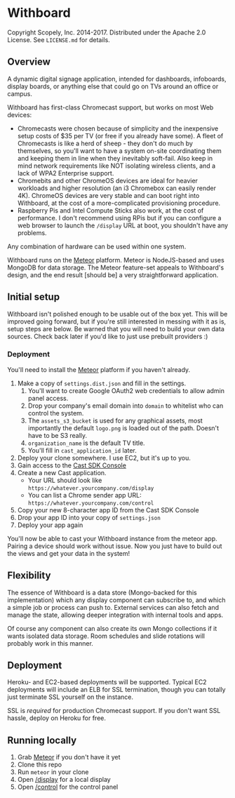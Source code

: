 Withboard
=========
Copyright Scopely, Inc. 2014-2017.
Distributed under the Apache 2.0 License. See `LICENSE.md` for details.

Overview
--------
A dynamic digital signage application, intended for dashboards, infoboards,
display boards, or anything else that could go on TVs around an office or
campus.

Withboard has first-class Chromecast support, but works on most Web devices:

* Chromecasts were chosen because of simplicity and the inexpensive setup costs
  of $35 per TV (or free if you already have some).
  A fleet of Chromecasts is like a herd of sheep - they don't do much
  by themselves, so you'll want to have a system on-site coordinating them
  and keeping them in line when they inevitably soft-fail.
  Also keep in mind network requirements like NOT isolating wireless clients,
  and a lack of WPA2 Enterprise support.
* Chromebits and other ChromeOS devices are ideal for heavier workloads
  and higher resolution (an i3 Chromebox can easily render 4K).
  ChromeOS devices are very stable and can boot right into Withboard,
  at the cost of a more-complicated provisioning procedure.
* Raspberry Pis and Intel Compute Sticks also work, at the cost of performance.
  I don't recommend using RPis but if you can configure a web browser to launch
  the `/display` URL at boot, you shouldn't have any problems.

Any combination of hardware can be used within one system.

Withboard runs on the [Meteor](http://meteor.com) platform. Meteor is
NodeJS-based and uses MongoDB for data storage. The Meteor feature-set appeals
to Withboard's design, and the end result [should be] a very straightforward
application.

Initial setup
-------------
Withboard isn't polished enough to be usable out of the box yet. This will be
improved going forward, but if you're still interested in messing with it as is,
setup steps are below. Be warned that you will need to build your own data sources.
Check back later if you'd like to just use prebuilt providers :)

### Deployment
You'll need to install the [Meteor](http://meteor.com) platform if you haven't already.

1. Make a copy of `settings.dist.json` and fill in the settings.
    1. You'll want to create Google OAuth2 web credentials to allow admin panel access.
    2. Drop your company's email domain into `domain` to whitelist who can control the system.
    3. The `assets_s3_bucket` is used for any graphical assets, most importantly the default `logo.png` is loaded out of the path. Doesn't have to be S3 really.
    4. `organization_name` is the default TV title.
    5. You'll fill in `cast_application_id` later.
1. Deploy your clone somewhere. I use EC2, but it's up to you.
2. Gain access to the [Cast SDK Console](https://cast.google.com/publish/)
3. Create a new Cast application.
    * Your URL should look like `https://whatever.yourcompany.com/display`
    * You can list a Chrome sender app URL: `https://whatever.yourcompany.com/control`
4. Copy your new 8-character app ID from the Cast SDK Console
5. Drop your app ID into your copy of `settings.json`
6. Deploy your app again

You'll now be able to cast your Withboard instance from the meteor app.
Pairing a device should work without issue. Now you just have to build out the
views and get your data in the system!

Flexibility
-----------
The essence of Withboard is a data store (Mongo-backed for this implementation)
which any display component can subscribe to, and which a simple job or process
can push to. External services can also fetch and manage the state, allowing
deeper integration with internal tools and apps.

Of course any component can also create its own Mongo collections if it wants
isolated data storage. Room schedules and slide rotations will probably work
in this manner.

Deployment
----------
Heroku- and EC2-based deployments will be supported. Typical EC2 deployments
will include an ELB for SSL termination, though you can totally just terminate
SSL yourself on the instance.

SSL is _required_ for production Chromecast support. If you don't want SSL
hassle, deploy on Heroku for free.

Running locally
---------------
1. Grab [Meteor](http://meteor.com) if you don't have it yet
2. Clone this repo
3. Run `meteor` in your clone
1. Open [/display](http://localhost:3000/display) for a local display
1. Open [/control](http://localhost:3000/control) for the control panel
